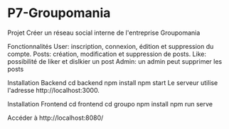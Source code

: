 # P7-Groupomania

Projet
Créer un réseau social interne de l'entreprise Groupomania

Fonctionnalités
User: inscription, connexion, édition et suppression du compte.
Posts: création, modification et suppression de posts.
Like: possibilité de liker et dislkier un post
Admin: un admin peut supprimer les posts

Installation Backend
cd backend
npm install
npm start
Le serveur utilise l'adresse http://localhost:3000.


Installation Frontend
cd frontend
cd groupo
npm install
npm run serve

Accéder à http://localhost:8080/ 
